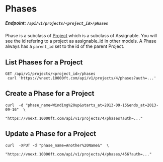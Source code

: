 # Phases

##### Endpoint: `/api/v1/projects/<project_id>/phases`

Phase is a subclass of [Project](projects.md) which is a subclass of Assignable. You will see the id refering to a project as assignable_id in other models. A Phase always has a `parent_id` set to the id of the parent Project.

## List Phases for a Project

```
GET /api/v1/projects/<project_id>/phases
 curl 'https://vnext.10000ft.com/api/v1/projects/4/phases?auth=...'
```

## Create a Phase for a Project

```
curl  -d "phase_name=Winding%20up&starts_at=2013-09-15&ends_at=2013-09-16"  \
                         "https://vnext.10000ft.com/api/v1/projects/4/phases?auth=..."
```

## Update a Phase for a Project

```
curl  -XPUT -d "phase_name=Another%20Name&"  \
                         "https://vnext.10000ft.com/api/v1/projects/4/phases/456?auth=..."
```
